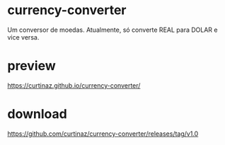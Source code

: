 # currency-converter
Um conversor de moedas.
Atualmente, só converte REAL para DOLAR e vice versa.

# preview
https://curtinaz.github.io/currency-converter/

# download
https://github.com/curtinaz/currency-converter/releases/tag/v1.0
